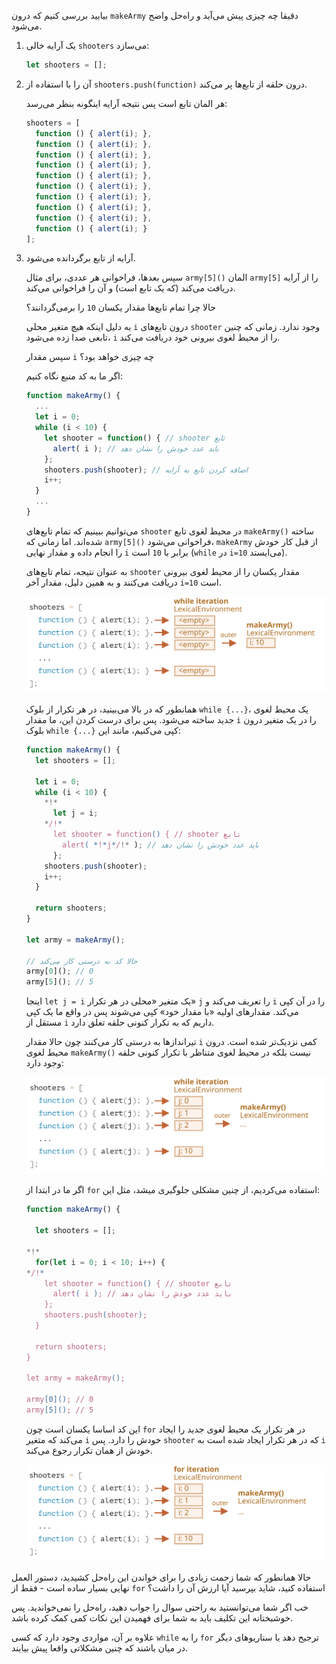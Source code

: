 
بیایید بررسی کنیم که درون `makeArmy` دقیقا چه چیزی پیش می‌آید و راه‌حل واضح می‌شود.

1. یک آرایه خالی `shooters` می‌سازد:

    ```js
    let shooters = [];
    ```
2. آن را با استفاده از `shooters.push(function)` درون حلقه از تابع‌ها پر می‌کند.

    هر المان تابع است پس نتیجه آرایه اینگونه بنظر می‌رسد:

    ```js no-beautify
    shooters = [
      function () { alert(i); },
      function () { alert(i); },
      function () { alert(i); },
      function () { alert(i); },
      function () { alert(i); },
      function () { alert(i); },
      function () { alert(i); },
      function () { alert(i); },
      function () { alert(i); },
      function () { alert(i); }
    ];
    ```

3. آرایه از تابع برگردانده می‌شود.
    
    سپس بعدها، فراخوانی هر عددی، برای مثال `army[5]()` المان `army[5]` را از آرایه دریافت می‌کند (که یک تابع است) و آن را فراخوانی می‌کند.
    
    حالا چرا تمام تابع‌ها مقدار یکسان `10` را برمی‌گردانند؟
    
    به دلیل اینکه هیچ متغیر محلی `i` درون تابع‌های `shooter` وجود ندارد. زمانی که چنین تابعی صدا زده می‌شود، `i` را از محیط لغوی بیرونی خود دریافت می‌کند.
    
    سپس مقدار `i` چه چیزی خواهد بود؟
    
    اگر ما به کد منبع نگاه کنیم:

    ```js
    function makeArmy() {
      ...
      let i = 0;
      while (i < 10) {
        let shooter = function() { // shooter تابع
          alert( i ); // باید عدد خودش را نشان دهد
        };
        shooters.push(shooter); // اضافه کردن تابع به آرایه
        i++;
      }
      ...
    }
    ```
    
    می‌توانیم ببینیم که تمام تابع‌های `shooter` در محیط لغوی تابع `makeArmy()` ساخته شده‌اند. اما زمانی که `army[5]()` فراخوانی می‌شود، `makeArmy` از قبل کار خودش را انجام داده و مقدار نهایی `i` برابر با `10` است (`while` در `i=10` می‌ایستد).
    
    به عنوان نتیجه، تمام تابع‌های `shooter` مقدار یکسان را از محیط لغوی بیرونی دریافت می‌کنند و به همین دلیل، مقدار آخر `i=10` است.
    
    ![](lexenv-makearmy-empty.svg)
    
    همانطور که در بالا می‌بینید، در هر تکرار از بلوک `while {...}`، یک محیط لغوی جدید ساخته می‌شود. پس برای درست کردن این، ما مقدار `i` را در یک متغیر درون بلوک `while {...}` کپی می‌کنیم، مانند این:
    
    ```js run
    function makeArmy() {
      let shooters = [];
    
      let i = 0;
      while (i < 10) {
        *!*
          let j = i;
        */!*
          let shooter = function() { // shooter تابع
            alert( *!*j*/!* ); // باید عدد خودش را نشان دهد
          };
        shooters.push(shooter);
        i++;
      }
    
      return shooters;
    }
    
    let army = makeArmy();
    
    // حالا کد به درستی کار می‌کند
    army[0](); // 0
    army[5](); // 5
    ```
    
    اینجا `let j = i` یک متغیر «محلی در هر تکرار» `j` را تعریف می‌کند و `i` را در آن کپی می‌کند. مقدارهای اولیه «با مقدار خود» کپی می‌شوند پس در واقع ما یک کپی مستقل از `i` داریم که به تکرار کنونی حلقه تعلق دارد.
    
    تیراندازها به درستی کار می‌کنند چون حالا مقدار `i` کمی نزدیک‌تر شده است. درون محیط لغوی `makeArmy()` نیست بلکه در محیط لغوی متناظر با تکرار کنونی حلقه وجود دارد:
    
    ![](lexenv-makearmy-while-fixed.svg)
    
    اگر ما در ابتدا از `for` استفاده می‌کردیم، از چنین مشکلی جلوگیری میشد، مثل این:
    
    ```js run demo
    function makeArmy() {
    
      let shooters = [];
    
    *!*
      for(let i = 0; i < 10; i++) {
    */!*
        let shooter = function() { // shooter تابع
          alert( i ); // باید عدد خودش را نشان دهد
        };
        shooters.push(shooter);
      }
    
      return shooters;
    }
    
    let army = makeArmy();
    
    army[0](); // 0
    army[5](); // 5
    ```
    
    این کد اساسا یکسان است چون `for` در هر تکرار یک محیط لغوی جدید را ایجاد می‌کند که متغیر `i` خودش را دارد. پس `shooter` که در هر تکرار ایجاد شده است به `i` خودش از همان تکرار رجوع می‌کند.
    
    ![](lexenv-makearmy-for-fixed.svg)

حالا همانطور که شما زحمت زیادی را برای خواندن این راه‌حل کشیدید، دستور العمل نهایی بسیار ساده است - فقط از `for` استفاده کنید، شاید بپرسید آیا ارزش آن را داشت؟

خب اگر شما می‌توانستید به راحتی سوال را جواب دهید، راه‌حل را نمی‌خواندید. پس خوشبختانه این تکلیف باید به شما برای فهمیدن این نکات کمی کمک کرده باشد.

علاوه بر آن، مواردی وجود دارد که کسی `while` را به `for` ترجیح دهد یا سناریوهای دیگر در میان باشند که چنین مشکلاتی واقعا پیش بیایند.

